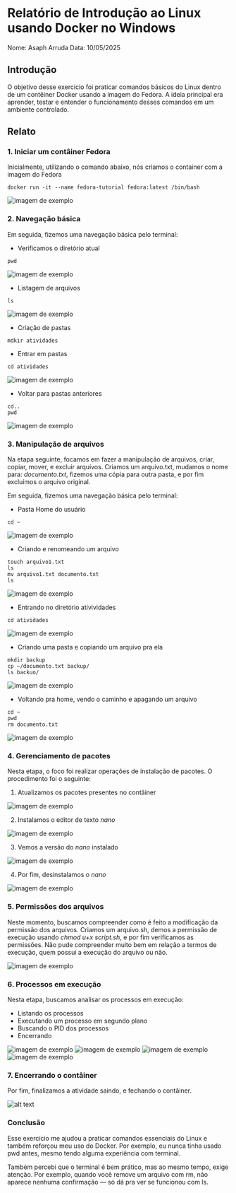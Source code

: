
# Relatório de Introdução ao Linux usando Docker no Windows
Nome: Asaph Arruda
Data: 10/05/2025

## Introdução
O objetivo desse exercício foi praticar comandos básicos do Linux dentro de um contêiner Docker usando a imagem do Fedora. A ideia principal era aprender, testar e entender o funcionamento desses comandos em um ambiente controlado.

## Relato

### 1. Iniciar um contâiner Fedora
Inicialmente, utilizando o comando abaixo, nós criamos o container com a imagem do Fedora

```
docker run -it --name fedora-tutorial fedora:latest /bin/bash
```
![imagem de exemplo](imgs/01-img.png)

### 2. Navegação básica
Em seguida, fizemos uma navegação básica pelo terminal:
- Verificamos o diretório atual
```
pwd
```
![imagem de exemplo](imgs/02-img.png)

- Listagem de arquivos
```
ls
```
![imagem de exemplo](imgs/03-img.png)

- Criação de pastas
```
mdkir atividades
```
- Entrar em pastas 
```
cd atividades
```
![imagem de exemplo](imgs/04-img.png)

- Voltar para pastas anteriores
```
cd..
pwd
```
![imagem de exemplo](imgs/05-img.png)


### 3. Manipulação de arquivos
Na etapa seguinte, focamos em fazer a manipulação de arquivos, criar, copiar, mover, e excluir arquivos. Criamos um arquivo.txt, mudamos o nome para: *documento.txt*, fizemos uma cópia para outra pasta, e por fim excluímos o arquivo original.

Em seguida, fizemos uma navegação básica pelo terminal:
- Pasta Home do usuário
```
cd ~
```
![imagem de exemplo](imgs/06-img.png)

- Criando e renomeando um arquivo
```
touch arquivo1.txt
ls
mv arquivo1.txt documento.txt
ls
```
![imagem de exemplo](imgs/07-img.png)
- Entrando no diretório ativividades
```
cd atividades
```
![imagem de exemplo](imgs/08-img.png)
- Criando uma pasta e copiando um arquivo pra ela
```
mkdir backup
cp ~/documento.txt backup/
ls backuo/
```

![imagem de exemplo](imgs/09-img.png)

- Voltando pra home, vendo o caminho e apagando um arquivo

```
cd ~
pwd
rm documento.txt
```
![imagem de exemplo](imgs/10-img.png)



### 4. Gerenciamento de pacotes
Nesta etapa, o foco foi realizar operações de instalação de pacotes. O procedimento foi o seguinte:

1. Atualizamos os pacotes presentes no contâiner

![imagem de exemplo](imgs/11-img.png)

2. Instalamos o editor de texto *nano*

![imagem de exemplo](imgs/12-img.png)

3. Vemos a versão do *nano* instalado

![imagem de exemplo](imgs/13-img.png)

4. Por fim, desinstalamos o *nano*


![imagem de exemplo](imgs/14-img.png)


### 5. Permissões dos arquivos
Neste momento, buscamos compreender como é feito a modificação da permissão dos arquivos. Criamos um arquivo.sh, demos a permissão de execução usando *chmod u+x script.sh*, e por fim verificamos as permissões. Não pude compreender muito bem em relação a termos de execução, quem possui a execução do arquivo ou não.

![imagem de exemplo](imgs/15-img.png)


### 6. Processos em execução
Nesta etapa, buscamos analisar os processos em execução: 
- Listando os processos
- Executando um processo em segundo plano
- Buscando o PID dos processos
- Encerrando

![imagem de exemplo](imgs/16-img.png)
![imagem de exemplo](imgs/17-img.png)
![imagem de exemplo](imgs/18-img.png)
![imagem de exemplo](imgs/19-img.png)

### 7. Encerrando o contâiner
Por fim, finalizamos a atividade saindo, e fechando o contâiner.

![alt text](image.png)

### Conclusão
Esse exercício me ajudou a praticar comandos essenciais do Linux e também reforçou meu uso do Docker. Por exemplo, eu nunca tinha usado pwd antes, mesmo tendo alguma experiência com terminal.

Também percebi que o terminal é bem prático, mas ao mesmo tempo, exige atenção. Por exemplo, quando você remove um arquivo com rm, não aparece nenhuma confirmação — só dá pra ver se funcionou com ls.
